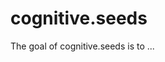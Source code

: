 
# cognitive.seeds

<!-- badges: start -->
<!-- badges: end -->

The goal of cognitive.seeds is to ...

